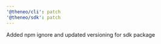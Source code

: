 ```yaml
---
'@theneo/cli': patch
'@theneo/sdk': patch
---
```


Added npm ignore and updated versioning for sdk package
